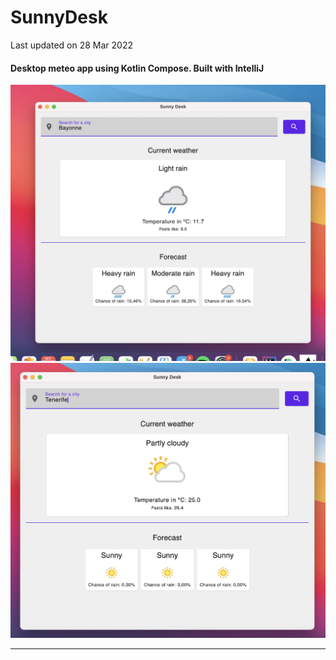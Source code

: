 <p><h1 align="left">SunnyDesk</h1></p>
Last updated on 28 Mar 2022

<h4>Desktop meteo app using Kotlin Compose. Built with IntelliJ</h4>

![My Image](screenshots/screen1.webp)
![My Image](screenshots/screen2.webp)
___
